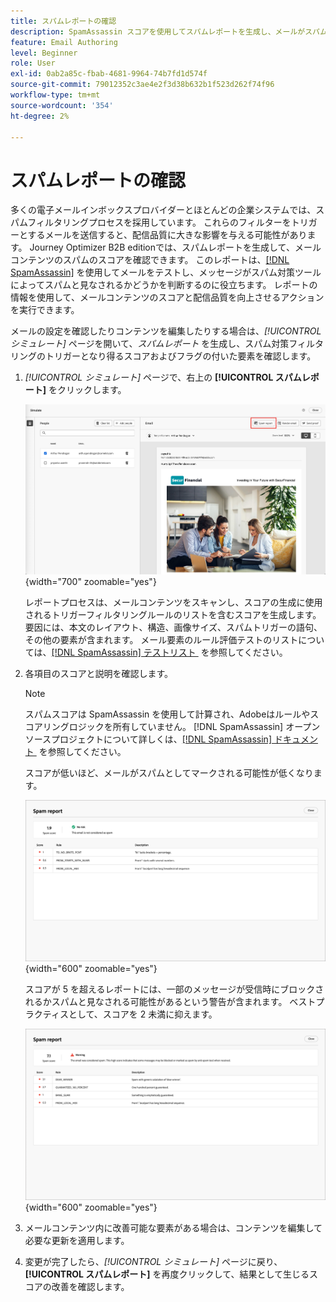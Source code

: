 ```yaml
---
title: スパムレポートの確認
description: SpamAssassin スコアを使用してスパムレポートを生成し、メールがスパムフィルターをトリガーにしているかどうかを確認し、Journey Optimizer B2B editionの配信品質を向上させます。
feature: Email Authoring
level: Beginner
role: User
exl-id: 0ab2a85c-fbab-4681-9964-74b7fd1d574f
source-git-commit: 79012352c3ae4e2f3d38b632b1f523d262f74f96
workflow-type: tm+mt
source-wordcount: '354'
ht-degree: 2%

---
```


# スパムレポートの確認

多くの電子メールインボックスプロバイダーとほとんどの企業システムでは、スパムフィルタリングプロセスを採用しています。 これらのフィルターをトリガーとするメールを送信すると、配信品質に大きな影響を与える可能性があります。 Journey Optimizer B2B editionでは、スパムレポートを生成して、メールコンテンツのスパムのスコアを確認できます。 このレポートは、[[!DNL SpamAssassin]](https://spamassassin.apache.org/) を使用してメールをテストし、メッセージがスパム対策ツールによってスパムと見なされるかどうかを判断するのに役立ちます。 レポートの情報を使用して、メールコンテンツのスコアと配信品質を向上させるアクションを実行できます。

メールの設定を確認したりコンテンツを編集したりする場合は、_[!UICONTROL シミュレート]_ ページを開いて、_スパムレポート_ を生成し、スパム対策フィルタリングのトリガーとなり得るスコアおよびフラグの付いた要素を確認します。

1. _[!UICONTROL シミュレート]_ ページで、右上の **[!UICONTROL スパムレポート]** をクリックします。

   ![&#x200B; スパムレポートのボタン &#x200B;](./assets/email-spam-report-button.png){width="700" zoomable="yes"}

   レポートプロセスは、メールコンテンツをスキャンし、スコアの生成に使用されるトリガーフィルタリングルールのリストを含むスコアを生成します。 要因には、本文のレイアウト、構造、画像サイズ、スパムトリガーの語句、その他の要素が含まれます。 メール要素のルール評価テストのリストについては、[[!DNL SpamAssassin]  テストリスト &#x200B;](https://spamassassin.apache.org/old/tests_3_0_x.html) を参照してください。

1. 各項目のスコアと説明を確認します。

   >[!NOTE]
   >
   >スパムスコアは SpamAssassin を使用して計算され、Adobeはルールやスコアリングロジックを所有していません。 [!DNL SpamAssassin] オープンソースプロジェクトについて詳しくは、[[!DNL SpamAssassin]  ドキュメント &#x200B;](https://cwiki.apache.org/confluence/display/SPAMASSASSIN/) を参照してください。

   スコアが低いほど、メールがスパムとしてマークされる可能性が低くなります。

   ![&#x200B; スパムレポートのポジティブスコア &#x200B;](./assets/email-spam-report-positive.png){width="600" zoomable="yes"}

   スコアが 5 を超えるレポートには、一部のメッセージが受信時にブロックされるかスパムと見なされる可能性があるという警告が含まれます。 ベストプラクティスとして、スコアを 2 未満に抑えます。

   ![&#x200B; スパムレポートの管理スコア &#x200B;](./assets/email-spam-report-negative.png){width="600" zoomable="yes"}

1. メールコンテンツ内に改善可能な要素がある場合は、コンテンツを編集して必要な更新を適用します。

1. 変更が完了したら、_[!UICONTROL シミュレート]_ ページに戻り、**[!UICONTROL スパムレポート]** を再度クリックして、結果として生じるスコアの改善を確認します。
